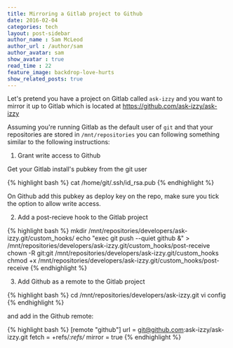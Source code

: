 ```yaml
---
title: Mirroring a Gitlab project to Github
date: 2016-02-04
categories: tech
layout: post-sidebar
author_name : Sam McLeod
author_url : /author/sam
author_avatar: sam
show_avatar : true
read_time : 22
feature_image: backdrop-love-hurts
show_related_posts: true
---
```


Let's pretend you have a project on Gitlab called `ask-izzy` and you want to mirror it up to Gitlab which is located at https://github.com/ask-izzy/ask-izzy

Assuming you're running Gitlab as the default user of `git` and that your repositories are stored in `/mnt/repositories` you can following something similar to the following instructions:

1. Grant write access to Github

Get your Gitlab install's pubkey from the git user

{% highlight bash %}
cat /home/git/.ssh/id_rsa.pub
{% endhighlight %}

On Github add this pubkey as deploy key on the repo, make sure you tick the option to allow write access.

2. Add a post-recieve hook to the Gitlab project

{% highlight bash %}
mkdir /mnt/repositories/developers/ask-izzy.git/custom_hooks/
echo "exec git push --quiet github &" > \
    /mnt/repositories/developers/ask-izzy.git/custom_hooks/post-receive
chown -R git:git /mnt/repositories/developers/ask-izzy.git/custom_hooks
chmod +x /mnt/repositories/developers/ask-izzy.git/custom_hooks/post-receive
{% endhighlight %}

3. Add Github as a remote to the Gitlab project

{% highlight bash %}
cd /mnt/repositories/developers/ask-izzy.git
vi config
{% endhighlight %}

and add in the Github remote:

{% highlight bash %}
[remote "github"]
  url = git@github.com:ask-izzy/ask-izzy.git
  fetch = +refs/*:refs/*
  mirror = true
{% endhighlight %}


